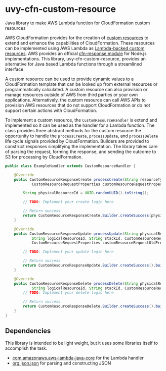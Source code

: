 uvy-cfn-custom-resource
=======================

Java library to make AWS Lambda function for CloudFormation custom resources

AWS CloudFormation provides for the creation of [custom resources](https://docs.aws.amazon.com/AWSCloudFormation/latest/UserGuide/template-custom-resources.html) to extend and enhance the capabilities of CloudFormation.
These resources can be implemented using AWS Lambda as [Lambda-backed custom resources](https://docs.aws.amazon.com/AWSCloudFormation/latest/UserGuide/template-custom-resources-lambda.html).
AWS provides an official [cfn-response module](https://docs.aws.amazon.com/AWSCloudFormation/latest/UserGuide/cfn-lambda-function-code-cfnresponsemodule.html) for Node.js implementations.
This library, uvy-cfn-custom-resource, provides an alternative for Java based Lambda functions through a streamlined interface. 

A custom resource can be used to provide dynamic values to a CloudFormation template that can be looked up from external resources or programmatically calculated.
A custom resource can also provision or manage resources outside of AWS from third parties or your own applications.
Alternatively, the custom resource can call AWS APIs to provision AWS resources that do not support CloudFormation or do not support certain actions with CloudFormation.

To implement a custom resource, the `CustomResourceHandler` is extend and implemented so it can be used as the handler for a Lambda function.
The class provides three abstract methods for the custom resource the opportunity to handle the `processCreate`, `processUpdate`, and `processDelete` life cycle signals provided by CloudFormation.
Builders are provided to construct responses simplifying the implementation.
The library takes care of parsing the request, forming the response, and sending the outcome to S3 for processing by CloudFormation.

```java
public class ExampleHandler extends CustomResourceHandler {

	@Override
	public CustomResourceResponseCreate processCreate(String resourceType, String logicalResourceId, String stackId,
			CustomResourceRequestProperties customResourceRequestProperties) {

		String physicalResourceId = UUID.randomUUID().toString();

		// TODO: Implement your create logic here

		// Return success
		return CustomResourceResponseCreate.Builder.createSuccess(physicalResourceId).build();
	}

	@Override
	public CustomResourceResponseUpdate processUpdate(String physicalResourceId, String resourceType,
			String logicalResourceId, String stackId, CustomResourceRequestProperties customResourceRequestProperties,
			CustomResourceRequestProperties customResourceRequestOldProperties) {

		// TODO: Implement your update logic here

		// Return success
		return CustomResourceResponseUpdate.Builder.createSuccess().build();
	}

	@Override
	public CustomResourceResponseDelete processDelete(String physicalResourceId, String resourceType,
			String logicalResourceId, String stackId, CustomResourceRequestProperties customResourceRequestProperties) {
		// TODO: Implement your delete logic here

		// Return success
		return CustomResourceResponseDelete.Builder.createSuccess().build();
	}
}
```

Dependencies
------------

This library is intended to be light weight, but it uses some libraries itself to accomplish the task.

 - [com.amazonaws.aws-lambda-java-core](https://mvnrepository.com/artifact/com.amazonaws/aws-lambda-java-core) for the Lambda handler
 - [org.json.json](https://mvnrepository.com/artifact/org.json/json) for parsing and constructing JSON


